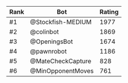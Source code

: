 Rank|Bot|Rating
---|---|---
#1|@Stockfish-MEDIUM|1977
#2|@colinbot|1869
#3|@OpeningsBot|1674
#4|@pawnrobot|1186
#5|@MateCheckCapture|828
#6|@MinOpponentMoves|761
